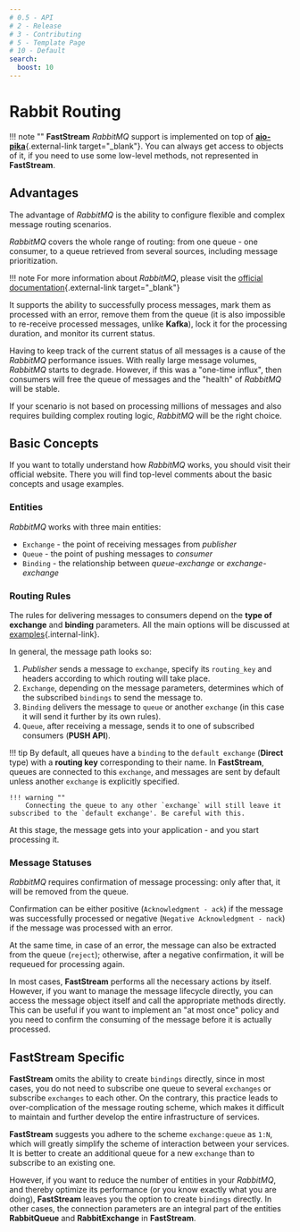 ```yaml
---
# 0.5 - API
# 2 - Release
# 3 - Contributing
# 5 - Template Page
# 10 - Default
search:
  boost: 10
---
```


# Rabbit Routing

!!! note ""
      **FastStream** *RabbitMQ* support is implemented on top of [**aio-pika**](https://docs.aio-pika.com/){.external-link target="_blank"}. You can always get access to objects of it, if you need to use some low-level methods, not represented in **FastStream**.

## Advantages

The advantage of *RabbitMQ* is the ability to configure flexible and complex message routing scenarios.

*RabbitMQ* covers the whole range of routing: from one queue - one consumer, to a queue retrieved from several sources, including message prioritization.

!!! note
      For more information about *RabbitMQ*, please visit the [official documentation](https://www.rabbitmq.com/tutorials/amqp-concepts.html){.external-link target="_blank"}

It supports the ability to successfully process messages, mark them as processed with an error, remove them from the queue (it is also impossible to re-receive processed messages, unlike **Kafka**), lock it for the processing duration, and monitor its current status.

Having to keep track of the current status of all messages is a cause of the *RabbitMQ* performance issues. With really large message volumes, *RabbitMQ* starts to degrade. However, if this was a "one-time influx", then consumers will free the queue of messages and the "health" of *RabbitMQ* will be stable.

If your scenario is not based on processing millions of messages and also requires building complex routing logic, *RabbitMQ* will be the right choice.

## Basic Concepts

If you want to totally understand how *RabbitMQ* works, you should visit their official website. There you will find top-level comments about the basic concepts and usage examples.

### Entities

*RabbitMQ* works with three main entities:

* `Exchange` - the point of receiving messages from *publisher*
* `Queue` - the point of pushing messages to *consumer*
* `Binding` - the relationship between *queue-exchange* or *exchange-exchange*

### Routing Rules

The rules for delivering messages to consumers depend on the **type of exchange** and **binding** parameters. All the main options will be discussed at [examples](examples/direct.md){.internal-link}.

In general, the message path looks so:

1. *Publisher* sends a message to `exchange`, specify its `routing_key` and headers according to which routing will take place.
2. `Exchange`, depending on the message parameters, determines which of the subscribed `bindings` to send the message to.
3. `Binding` delivers the message to `queue` or another `exchange` (in this case it will send it further by its own rules).
4. `Queue`, after receiving a message, sends it to one of subscribed consumers (**PUSH API**).

!!! tip
    By default, all queues have a `binding` to the `default exchange` (**Direct** type) with a **routing key** corresponding to their name.
    In **FastStream**, queues are connected to this `exchange`, and messages are sent by default unless another `exchange` is explicitly specified.

    !!! warning ""
        Connecting the queue to any other `exchange` will still leave it subscribed to the `default exchange'. Be careful with this.

At this stage, the message gets into your application - and you start processing it.

### Message Statuses

*RabbitMQ* requires confirmation of message processing: only after that, it will be removed from the queue.

Confirmation can be either positive (`Acknowledgment - ack`) if the message was successfully processed or negative (`Negative Acknowledgment - nack`) if the message was processed with an error.

At the same time, in case of an error, the message can also be extracted from the queue (`reject`); otherwise, after a negative confirmation, it will be requeued for processing again.

In most cases, **FastStream** performs all the necessary actions by itself. However, if you want to manage the message lifecycle directly, you can access the message object itself and call the appropriate methods directly. This can be useful if you want to implement an "at most once" policy and you need to confirm the consuming of the message before it is actually processed.

## **FastStream** Specific

**FastStream** omits the ability to create `bindings` directly, since in most cases, you do not need to subscribe one queue to several `exchanges` or subscribe `exchanges` to each other. On the contrary, this practice leads to over-complication of the message routing scheme, which makes it difficult to maintain and further develop the entire infrastructure of services.

**FastStream** suggests you adhere to the scheme `exchange:queue` as `1:N`, which will greatly simplify the scheme of interaction between your services. It is better to create an additional queue for a new `exchange` than to subscribe to an existing one.

However, if you want to reduce the number of entities in your *RabbitMQ*, and thereby optimize its performance (or you know exactly what you are doing), **FastStream** leaves you the option to create `bindings` directly. In other cases, the connection parameters are an integral part of the entities **RabbitQueue** and **RabbitExchange** in **FastStream**.
